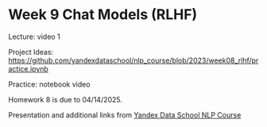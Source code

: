# Week 9 Chat Models (RLHF)

Lecture: video 1

Project Ideas: https://github.com/yandexdataschool/nlp_course/blob/2023/week08_rlhf/practice.ipynb

Practice: notebook  video

Homework 8 is due to 04/14/2025. 

Presentation and additional links from [Yandex Data School NLP Course](https://github.com/yandexdataschool/nlp_course/tree/2023/week08_rlhf) 
